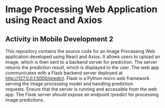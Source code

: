 # Image Processing Web Application using React and Axios

## Activity in Mobile Development 2

This repository contains the source code for an Image Processing Web application developed using React and Axios. It allows users to upload an image, which is then sent to a backend server for prediction. The server returns the prediction result, which is displayed to the user.  The web app communicates with a Flask backend server deployed at http://127.0.0.1:5000/predict. Flask is a Python micro web framework serving the image processing model and handling prediction requests. Ensure that the server is running and accessible from the web app. The Flask server should expose an endpoint /predict for processing image predictions.
